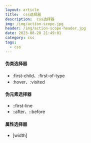 ```yaml
---
layout: article
title:  css选择器
description:  css选择器
img: /img/action-scope.jpg
header: /img/action-scope-header.jpg
date: 2023-08-28 21:49:01
category: css
tags:
  - css
---
```


#### 伪类选择器

- :first-child、:first-of-type
- :hover、:visited


#### 伪元素选择器

- ::first-line
- ::after、::before


#### 属性选择器

- \[width\]

